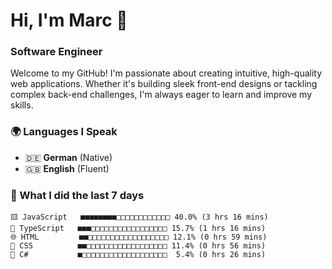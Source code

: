 # Hi, I'm Marc 👋 
### Software Engineer

Welcome to my GitHub! I'm passionate about creating intuitive, high-quality web applications. Whether it's building sleek front-end designs or tackling complex back-end challenges, I'm always eager to learn and improve my skills.  

### 🌍 Languages I Speak  
- 🇩🇪 **German** (Native)  
- 🇬🇧 **English** (Fluent)

### 🤯 What I did the last 7 days

```
🟨 JavaScript   ■■■■■■■■□□□□□□□□□□□□ 40.0% (3 hrs 16 mins)
🔷 TypeScript   ■■■□□□□□□□□□□□□□□□□□ 15.7% (1 hrs 16 mins)
🌐 HTML         ■■□□□□□□□□□□□□□□□□□□ 12.1% (0 hrs 59 mins)
🎨 CSS          ■■□□□□□□□□□□□□□□□□□□ 11.4% (0 hrs 56 mins)
🔷 C#           ■□□□□□□□□□□□□□□□□□□□  5.4% (0 hrs 26 mins)
```
